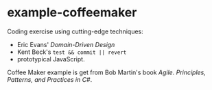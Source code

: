 # example-coffeemaker
Coding exercise using cutting-edge techniques:
- Eric Evans' *Domain-Driven Design*
- Kent Beck's `test && commit || revert`
- prototypical JavaScript.

Coffee Maker example is get from Bob Martin's book *Agile. Principles, Patterns, and Practices in C#*.
